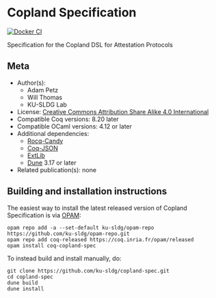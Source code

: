 <!---
This file was generated from `meta.yml`, please do not edit manually.
Follow the instructions on https://github.com/coq-community/templates to regenerate.
--->
# Copland Specification

[![Docker CI][docker-action-shield]][docker-action-link]

[docker-action-shield]: https://github.com/ku-sldg/copland-spec/actions/workflows/docker-action.yml/badge.svg?branch=main
[docker-action-link]: https://github.com/ku-sldg/copland-spec/actions/workflows/docker-action.yml




Specification for the Copland DSL for Attestation Protocols

## Meta

- Author(s):
  - Adam Petz
  - Will Thomas
  - KU-SLDG Lab
- License: [Creative Commons Attribution Share Alike 4.0 International](LICENSE)
- Compatible Coq versions: 8.20 later
- Compatible OCaml versions: 4.12 or later
- Additional dependencies:
  - [Rocq-Candy](https://github.com/ku-sldg/RocqCandy)
  - [Coq-JSON](https://github.com/liyishuai/coq-json)
  - [ExtLib](https://github.com/coq-community/coq-ext-lib)
  - [Dune](https://dune.build) 3.17 or later
- Related publication(s): none

## Building and installation instructions

The easiest way to install the latest released version of Copland Specification
is via [OPAM](https://opam.ocaml.org/doc/Install.html):

```shell
opam repo add -a --set-default ku-sldg/opam-repo https://github.com/ku-sldg/opam-repo.git
opam repo add coq-released https://coq.inria.fr/opam/released
opam install coq-copland-spec
```

To instead build and install manually, do:

``` shell
git clone https://github.com/ku-sldg/copland-spec.git
cd copland-spec
dune build
dune install
```



